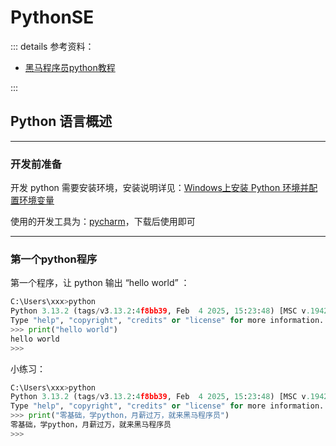 # PythonSE

::: details 参考资料：

- [黑马程序员python教程](https://www.bilibili.com/video/BV1qW4y1a7fU)

:::

## Python 语言概述

---

### 开发前准备

开发 python 需要安装环境，安装说明详见：[Windows上安装 Python 环境并配置环境变量](https://blog.csdn.net/Lyh1gguyg/article/details/146276117)

使用的开发工具为：[pycharm](https://www.jetbrains.com/pycharm/)，下载后使用即可

---

### 第一个python程序

第一个程序，让 python 输出 “hello world” ：

````python
C:\Users\xxx>python
Python 3.13.2 (tags/v3.13.2:4f8bb39, Feb  4 2025, 15:23:48) [MSC v.1942 64 bit (AMD64)] on win32
Type "help", "copyright", "credits" or "license" for more information.
>>> print("hello world")
hello world
>>>
````

小练习：

````python
C:\Users\xxx>python
Python 3.13.2 (tags/v3.13.2:4f8bb39, Feb  4 2025, 15:23:48) [MSC v.1942 64 bit (AMD64)] on win32
Type "help", "copyright", "credits" or "license" for more information.
>>> print("零基础，学python，月薪过万，就来黑马程序员")
零基础，学python，月薪过万，就来黑马程序员
>>>
````

### 